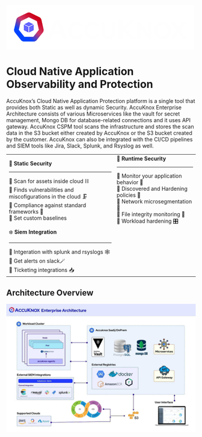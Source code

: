 ![AccuKnox Logo](./docs/assets/images/web-logo-dark-back.png)
# Cloud Native Application Observability and Protection

AccuKnox’s Cloud Native Application Protection platform is a single tool that provides both Static as well as dynamic Security. AccuKnox Enterprise Architecture consists of various Microservices like the vault for secret management, Mongo DB for database-related connections and it uses API gateway. AccuKnox CSPM tool scans the infrastructure and stores the scan data in the S3 bucket either created by AccuKnox or the S3 bucket created by the customer. AccuKnox can also be integrated with the CI/CD pipelines and SIEM tools like Jira, Slack, Splunk, and Rsyslog as well.

|  |   |
|:---|:---|
| :muscle: **Static Security** <hr>:small_blue_diamond: Scan for assets inside cloud :chains: <br>:small_blue_diamond: Finds vulnerabilities and miscofigurations in the cloud :clamp: <br>:small_blue_diamond: Compliance against standard frameworks :left_luggage: <br>:small_blue_diamond: Set custom baselines | :ring: **Runtime Security** <hr>:small_blue_diamond: Monitor your application behavior :traffic_light:<br>:small_blue_diamond: Discovered and Hardening policies :traffic_light:<br>:small_blue_diamond: Network microsegmentation :traffic_light:<br>:small_blue_diamond: File integrity monitoring :traffic_light:<br>:small_blue_diamond: Workload hardening :control_knobs:|
| :snowflake: **Siem Integration** <hr>:small_blue_diamond: Intgeration with splunk and rsyslogs :spider_web:<br>:small_blue_diamond: Get alerts on slack:magic_wand:<br>:small_blue_diamond: Ticketing integrations :inbox_tray:|

## Architecture Overview

![AccuKnox High Level Design](./docs/introduction/images/accuknox-architecture.png)